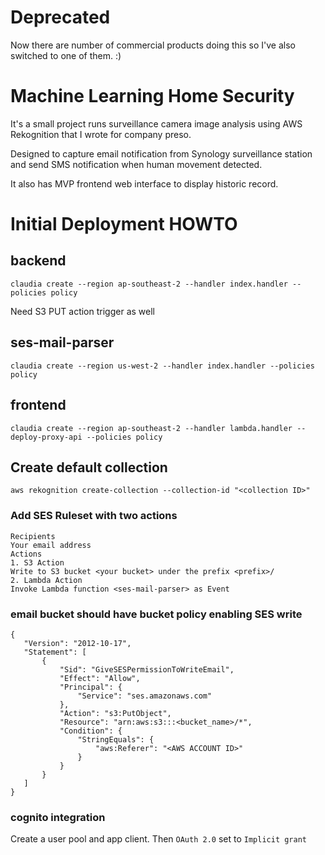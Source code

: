 # Deprecated
Now there are number of commercial products doing this so I've also switched to one of them.  :) 


# Machine Learning Home Security
It's a small project runs surveillance camera image analysis using AWS Rekognition that I wrote for company preso.

Designed to capture email notification from Synology surveillance station and send SMS notification when human movement detected.

It also has MVP frontend web interface to display historic record.

# Initial Deployment HOWTO

## backend
`claudia create --region ap-southeast-2 --handler index.handler --policies policy`

Need S3 PUT action trigger as well
## ses-mail-parser
`claudia create --region us-west-2 --handler index.handler --policies policy`
## frontend
`claudia create --region ap-southeast-2 --handler lambda.handler --deploy-proxy-api --policies policy`

## Create default collection
`aws rekognition create-collection --collection-id "<collection ID>"`

### Add SES Ruleset with two actions
```
Recipients
Your email address
Actions
1. S3 Action
Write to S3 bucket <your bucket> under the prefix <prefix>/
2. Lambda Action
Invoke Lambda function <ses-mail-parser> as Event
```

### email bucket should have bucket policy enabling SES write
```
{
   "Version": "2012-10-17",
   "Statement": [
       {
           "Sid": "GiveSESPermissionToWriteEmail",
           "Effect": "Allow",
           "Principal": {
               "Service": "ses.amazonaws.com"
           },
           "Action": "s3:PutObject",
           "Resource": "arn:aws:s3:::<bucket_name>/*",
           "Condition": {
               "StringEquals": {
                   "aws:Referer": "<AWS ACCOUNT ID>"
               }
           }
       }
   ]
}
```

### cognito integration
Create a user pool and app client. Then `OAuth 2.0` set to `Implicit grant`
